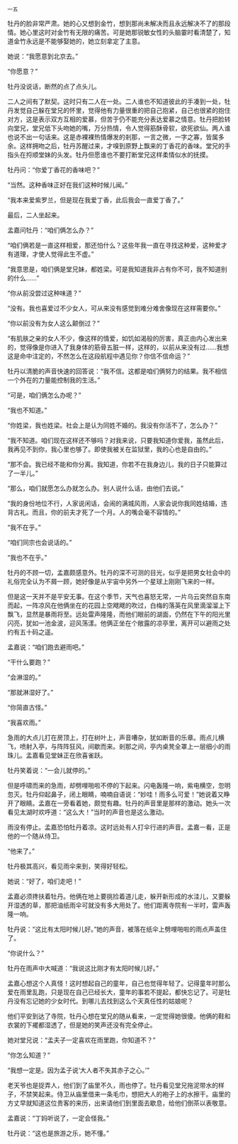     一五 

   牡丹的脸非常严肃。她的心又想到金竹，想到那尚未解决而且永远解决不了的那段情。她心里这时对金竹有无限的痛苦。可是她那锐敏女性的头脑霎时看清楚了，知道金竹永远是不能够娶她的，她立刻拿定了主意。

   她说：“我愿意到北京去。”

   “你愿意？”

   牡丹没说话，断然的点了点头儿。

   二人之间有了默契。这时只有二人在一处。二人谁也不知道彼此的手凑到一处，牡丹发觉自己躲在堂兄的怀里，觉得他有力量很重的把自己抱紧，自己也很紧的抱住对方，这是表示双方互相的爱慕，但苦于仍不能充分表达爱慕之情意。牡丹把脸转向堂兄，堂兄低下头吻她的嘴，万分热情，令人觉得筋酥骨软，欲死欲仙。两人谁也说不出一句话来。这是赤裸裸热情爆发的剎那，一言之微，一字之寡，皆属多余。这样拥吻之后，牡丹苏醒过来，才嗅到原野上飘来的丁香花的香味。堂兄的手指头在捋顺堂妹的头发。牡丹但愿谁也不要打断堂兄这样柔情似水的抚摸。

   牡丹问：“你爱丁香花的香味吧？”

   “当然。这种香味正好在我们这种时候儿闻。”

   “我本来爱紫罗兰，但是现在我爱丁香，此后我会一直爱丁香了。”

   最后，二人坐起来。

   孟嘉问牡丹：“咱们俩怎么办？”

   “咱们俩若是一直这样相爱，那还怕什么？这些年我一直在寻找这种爱，这种爱才有道理，才使人觉得此生不虚。”

   “我意思是，咱们俩是堂兄妹，都姓梁。可是我知道我非占有你不可，我不知道别的什么……”

   “你从前没尝过这种味道？”

   “没有。我也喜爱过不少女人，可从来没有感觉到难分难舍像现在这样需要你。”

   “你以前没有为女人这么颠倒过？”

   “有肌肤之亲的女人不少，像这样的情爱，如饥如渴般的厉害，真正由内心发出来的，觉得像是你进入了我身体的筋骨五脏一样，这样的，以前从来没有过……我想这是命中注定的，不然怎么在这段航程中遇见你？你信不信命运？”

   牡丹以清脆的声音快速的回答说：“我不信。这都是咱们俩努力的结果。我不相信一个外在的力量能控制我的生活。”

   “可是，咱们俩怎么办呢？”

   “我也不知道。”

   “你姓梁，我也姓梁。社会上是认为同姓不婚的。我没有你活不了，怎么办？”

   “我不知道。咱们现在这样还不够吗？对我来说，只要我知道你爱我，虽然此后，我再见不到你，我心里也够了。即使我被关在监狱里，我的心也是自由的。”

   “那不会。我已经不能和你分离。我知道，你若不在我身边儿，我的日子只能算过了一半儿。”

   “那么，咱们就愿怎么办就怎么办。别人说什么话，由他们去说。”

   “我的身份地位不行，人家说闲话，会闹的满城风雨，人家会说你我同姓结婚，违背古礼。而且，你的前夫才死了一个月。人的嘴会毫不容情的。”

   “我不在乎。”

   “咱们同宗也会说话的。”

   “我也不在乎。”

   牡丹的不顾一切，孟嘉颇感意外。牡丹的深不可测的目光，似乎是把男女社会中的礼俗完全认为不屑一顾，她好像是从宇宙中另外一个星球上刚刚飞来的一样。

   但是这一天并不是平安无事。在这个季节，天气也喜怒无常，一片乌云突然自东南而起，一阵凉风在他俩坐在的花园上空飕飕的吹过，白梅的落英在风里滴溜溜上下飘飞，显然是暴雨将至。远处雷声隆隆，而他们眼前的湖面，仍然在下午的阳光里闪亮，犹如一池金波，迎风荡漾。他俩正坐在个敞露的凉亭里，离开可以避雨之处约有五十码之遥。

   孟嘉说：“咱们跑去避雨吧。”

   “干什么要跑？”

   “会淋湿的。”

   “那就淋湿好了。”

   “你简直古怪。”

   “我喜欢雨。”

   急雨的大点儿打在房顶上，打在树叶上，声音嘈杂，犹如断音的乐章。雨点儿横飞，喷射入亭，与阵阵狂风，间歇而来。剎那之间，亭内桌凳全罩上一层细小的雨珠儿。孟嘉看见堂妹正在欣喜雀跃。

   牡丹笑着说：“一会儿就停的。”

   但是呼啸而来的急雨，却劈哩啪啦不停的下起来。闪电轰隆一响，紫电横空，忽明忽灭。牡丹仰起鼻子，闭上眼睛，喃喃自语说：“妙哇！雨多么可爱！”她说着又睁开了眼睛。孟嘉在一旁看着她，颇觉有趣。牡丹的声音里是那样的激动。她头一次看见太湖时欢呼道：“这么大！”当时的声音也是这么激动。

   雨没有停止。孟嘉恐怕牡丹着凉。这时远处有人打伞行进的声音。孟嘉一看，正是他的一个随从侍卫。

   “他来了。”

   牡丹极其高兴，看见雨伞来到，笑得好轻松。

   她说：“好了，咱们走吧！”

   孟嘉必须搀扶着牡丹。他俩在地上要挑捡着道儿走，躲开新形成的水洼儿，又要躲开湿透的草，那把油纸雨伞可就没有多大用处了。他们距离寺院有一半时，雷声轰隆一响。

   牡丹说：“这比有太阳时候儿好。”她的声音，被落在纸伞上劈哩啪啦的雨点声盖住了。

   “你说什么？”

   牡丹在雨声中大喊道：“我说这比刚才有太阳时候儿好。”

   孟嘉心想这个人真怪！这时想起自己的童年，自己也觉得年轻了。记得童年时那么爱在雨里乱跑，只是现在自己已经长大，童年的事若不提起，都快忘记了。可是牡丹没有忘记她的少女时代。到哪儿去找到这么个天真任性的姑娘呢？

   他们平安到达了寺院，牡丹心想在堂兄的随从看来，一定觉得她很傻。他俩的鞋和衣裳的下襬都湿透了，但是她的笑声还没有完全停止。

   她对堂兄说：“孟夫子一定喜欢在雨里跑，你知道不？”

   “你怎么知道？”

   “我想一定是。因为孟子说‘大人者不失其赤子之心。’”

   老天爷也是捉弄人，他们到了庙里不久，雨也停了。牡丹看见堂兄拖泥带水的样子，不禁笑起来。侍卫从庙里借来一条毛巾，想把大人的袍子上的水擦干。庙里的方丈早就知道这位贵客的来历，出来请他们到里面去歇息，给他们倒茶以表敬意。

   孟嘉说：“丁妈听说了，一定会怪我。”

   牡丹说：“这也是旅游之乐，她不懂。”

